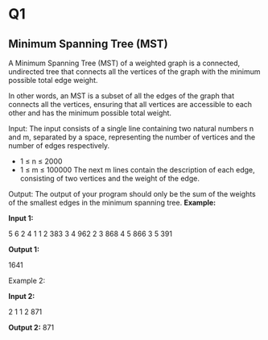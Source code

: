 # Q1
## Minimum Spanning Tree (MST)
A Minimum Spanning Tree (MST) of a weighted graph is a connected, undirected tree that connects all the vertices of the graph with the minimum possible total edge weight.

In other words, an MST is a subset of all the edges of the graph that connects all the vertices, ensuring that all vertices are accessible to each other and has the minimum possible total weight.

Input:
The input consists of a single line containing two natural numbers n and m, separated by a space, representing the number of vertices and the number of edges respectively.

- 1 ≤ n ≤ 2000
- 1 ≤ m ≤ 100000
The next m lines contain the description of each edge, consisting of two vertices and the weight of the edge.

Output:
The output of your program should only be the sum of the weights of the smallest edges in the minimum spanning tree.
**Example:**

**Input 1:**

5 6
2 4 1
1 2 383
3 4 962
2 3 868
4 5 866
3 5 391

**Output 1:**

1641

Example 2:

**Input 2:**

2 1
1 2 871

**Output 2:**
871